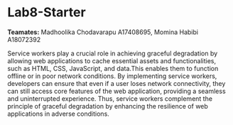 # Lab8-Starter

**Teamates:** Madhoolika Chodavarapu A17408695, Momina Habibi A18072392

Service workers play a crucial role in achieving graceful degradation by allowing web applications to cache essential assets and functionalities, such as HTML, CSS, JavaScript, and data.This enables them to function offline or in poor network conditions. By implementing service workers, developers can ensure that even if a user loses network connectivity, they can still access core features of the web application, providing a seamless and uninterrupted experience. Thus, service workers complement the principle of graceful degradation by enhancing the resilience of web applications in adverse conditions.